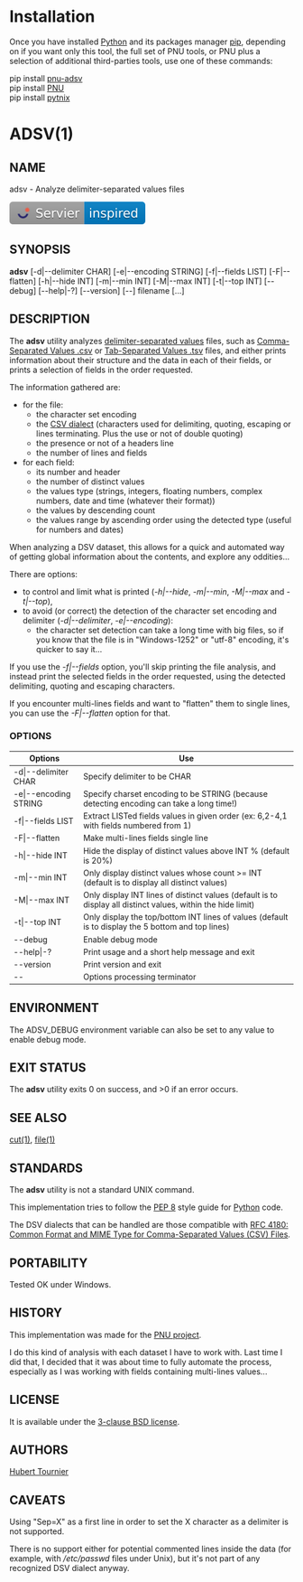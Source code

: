 # Installation
Once you have installed [Python](https://www.python.org/downloads/) and its packages manager [pip](https://pip.pypa.io/en/stable/installation/),
depending on if you want only this tool, the full set of PNU tools, or PNU plus a selection of additional third-parties tools, use one of these commands:

pip install [pnu-adsv](https://pypi.org/project/pnu-adsv/)
<br>
pip install [PNU](https://pypi.org/project/PNU/)
<br>
pip install [pytnix](https://pypi.org/project/pytnix/)

# ADSV(1)

## NAME
adsv - Analyze delimiter-separated values files

[![Servier Inspired](https://raw.githubusercontent.com/RomualdRousseau/ServierHub/main/badges/inspired.svg)](https://github.com/ServierHub)

## SYNOPSIS
**adsv**
\[-d|--delimiter CHAR\]
\[-e|--encoding STRING\]
\[-f|--fields LIST\]
\[-F|--flatten\]
\[-h|--hide INT\]
\[-m|--min INT\]
\[-M|--max INT\]
\[-t|--top INT\]
\[--debug\]
\[--help|-?\]
\[--version\]
\[--\]
filename
\[...\]

## DESCRIPTION
The **adsv** utility analyzes [delimiter-separated values](https://en.wikipedia.org/wiki/Delimiter-separated_values) files, such as  [Comma-Separated Values .csv](https://en.wikipedia.org/wiki/Comma-separated_values) or [Tab-Separated Values .tsv](https://en.wikipedia.org/wiki/Tab-separated_values) files, and either prints information about their structure and the data in each of their fields, or prints a selection of fields in the order requested.

The information gathered are:
* for the file:
  * the character set encoding
  * the [CSV dialect](https://specs.frictionlessdata.io/csv-dialect/) (characters used for delimiting, quoting, escaping or lines terminating. Plus the use or not of double quoting)
  * the presence or not of a headers line
  * the number of lines and fields
* for each field:
  * its number and header
  * the number of distinct values
  * the values type (strings, integers, floating numbers, complex numbers, date and time (whatever their format))
  * the values by descending count
  * the values range by ascending order using the detected type (useful for numbers and dates)

When analyzing a DSV dataset, this allows for a quick and automated way of getting global information about the contents, and explore any oddities...

There are options:
* to control and limit what is printed (*-h|--hide*, *-m|--min*, *-M|--max* and *-t|--top*), 
* to avoid (or correct) the detection of the character set encoding and delimiter (*-d|--delimiter*, *-e|--encoding*):
  * the character set detection can take a long time with big files, so if you know that the file is in "Windows-1252" or "utf-8" encoding, it's quicker to say it...

If you use the *-f|--fields* option, you'll skip printing the file analysis, and instead print the selected fields in the order requested, using the detected delimiting, quoting and escaping characters.

If you encounter multi-lines fields and want to "flatten" them to single lines, you can use the *-F|--flatten* option for that.

### OPTIONS
Options | Use
------- | ---
-d\|--delimiter CHAR|Specify delimiter to be CHAR
-e\|--encoding STRING|Specify charset encoding to be STRING (because detecting encoding can take a long time!)
-f\|--fields LIST|Extract LISTed fields values in given order (ex: 6,2-4,1 with fields numbered from 1)
-F\|--flatten|Make multi-lines fields single line
-h\|--hide INT|Hide the display of distinct values above INT % (default is 20%)
-m\|--min INT|Only display distinct values whose count >= INT (default is to display all distinct values)
-M\|--max INT|Only display INT lines of distinct values (default is to display all distinct values, within the hide limit)
-t\|--top INT|Only display the top/bottom INT lines of values (default is to display the 5 bottom and top lines)
--debug|Enable debug mode
--help\|-?|Print usage and a short help message and exit
--version|Print version and exit
--|Options processing terminator

## ENVIRONMENT
The ADSV_DEBUG environment variable can also be set to any value to enable debug mode.

## EXIT STATUS
The **adsv** utility exits 0 on success, and >0 if an error occurs.

## SEE ALSO
[cut(1)](https://www.freebsd.org/cgi/man.cgi?query=cut),
[file(1)](https://www.freebsd.org/cgi/man.cgi?query=file)

## STANDARDS
The **adsv** utility is not a standard UNIX command.

This implementation tries to follow the [PEP 8](https://www.python.org/dev/peps/pep-0008/) style guide for [Python](https://www.python.org/) code.

The DSV dialects that can be handled are those compatible with [RFC 4180: Common Format and MIME Type for Comma-Separated Values (CSV) Files](https://www.rfc-editor.org/rfc/rfc4180).

## PORTABILITY
Tested OK under Windows.

## HISTORY
This implementation was made for the [PNU project](https://github.com/HubTou/PNU).

I do this kind of analysis with each dataset I have to work with.
Last time I did that, I decided that it was about time to fully automate the process, especially as I was working with fields containing multi-lines values...

## LICENSE
It is available under the [3-clause BSD license](https://opensource.org/licenses/BSD-3-Clause).

## AUTHORS
[Hubert Tournier](https://github.com/HubTou)

## CAVEATS
Using "Sep=X" as a first line in order to set the X character as a delimiter is not supported.

There is no support either for potential commented lines inside the data (for example, with */etc/passwd* files under Unix), but it's not part of any recognized DSV dialect anyway.
